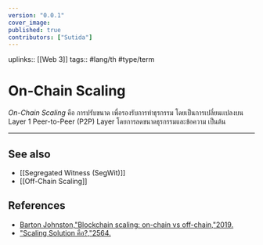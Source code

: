 ```yaml
---
version: "0.0.1"
cover_image:
published: true
contributors: ["Sutida"]
---
```

uplinks:: [[Web 3]]
tags:: #lang/th #type/term

# On-Chain Scaling
*On-Chain Scaling* คือ การปรับขนาด เพื่อรองรับการทำธุรกรรม โดยเป็นการเปลี่ยนเเปลงบน Layer 1 Peer-to-Peer (P2P) Layer โดยการลดขนาดธุรกรรมและข้อความ เป็นต้น 

---
## See also
- [[Segregated Witness (SegWit)]]
- [[Off-Chain Scaling]]
## References
- [Barton Johnston,"Blockchain scaling: on-chain vs off-chain,"2019.](https://bdtechtalks.com/2019/09/16/blockchain-scaling-on-chain-vs-off-chain/)
- ["Scaling Solution คือ?,"2564.](https://academy.bitcoinaddict.org/blockchain-scaling-solution/)

